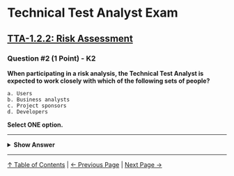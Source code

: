 # Technical Test Analyst Exam

## [TTA-1.2.2: Risk Assessment](../../1-technical-test-analysts-tasks-in-risk-based-testing/1.2-risk-based-testing-tasks.md#122-risk-assessment)

### Question #2 (1 Point) - K2

**When participating in a risk analysis, the Technical Test Analyst is expected to work closely with which of the following sets of people?**

    a. Users
    b. Business analysts
    c. Project sponsors
    d. Developers

**Select ONE option.**

---

<details>
<summary><strong>Show Answer</strong></summary>

#### Correct Answer: d

    a. Is not correct. The TA would be expected to work with users
    b. Is not correct. The TA would be expected to work with business analysts
    c. Is not correct. The TA would be expected to work with project sponsors
    d. Is correct. The TTA is expected to work with the technical stakeholders on the project, including the developers

</details>

---

[↑ Table of Contents](../../README.md#table-of-contents) | [← Previous Page](question-1.md) | [Next Page →](question-3.md)
